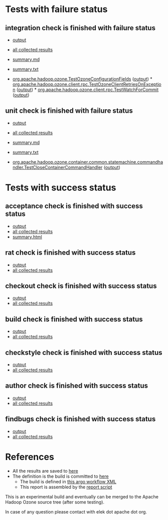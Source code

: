# Tests with failure status

## integration check is finished with failure status

   * [output](https://raw.githubusercontent.com/elek/ozone-ci/master/pr/pr-hdds-1949-rn9cj/integration/output.log)
   * [all collected results](https://github.com/elek/ozone-ci/tree/master/pr/pr-hdds-1949-rn9cj/integration)
   * [summary.md](https://github.com/elek/ozone-ci/tree/master/pr/pr-hdds-1949-rn9cj/integration/summary.md)
   * [summary.txt](https://github.com/elek/ozone-ci/tree/master/pr/pr-hdds-1949-rn9cj/integration/summary.txt)

 * [org.apache.hadoop.ozone.TestOzoneConfigurationFields](hadoop-ozone/integration-test/org.apache.hadoop.ozone.TestOzoneConfigurationFields.txt) ([output](hadoop-ozone/integration-test/org.apache.hadoop.ozone.TestOzoneConfigurationFields-output.txt/\n)) * [org.apache.hadoop.ozone.client.rpc.TestOzoneClientRetriesOnException](hadoop-ozone/integration-test/org.apache.hadoop.ozone.client.rpc.TestOzoneClientRetriesOnException.txt) ([output](hadoop-ozone/integration-test/org.apache.hadoop.ozone.client.rpc.TestOzoneClientRetriesOnException-output.txt/\n)) * [org.apache.hadoop.ozone.client.rpc.TestWatchForCommit](hadoop-ozone/integration-test/org.apache.hadoop.ozone.client.rpc.TestWatchForCommit.txt) ([output](hadoop-ozone/integration-test/org.apache.hadoop.ozone.client.rpc.TestWatchForCommit-output.txt/\n))


## unit check is finished with failure status

   * [output](https://raw.githubusercontent.com/elek/ozone-ci/master/pr/pr-hdds-1949-rn9cj/unit/output.log)
   * [all collected results](https://github.com/elek/ozone-ci/tree/master/pr/pr-hdds-1949-rn9cj/unit)
   * [summary.md](https://github.com/elek/ozone-ci/tree/master/pr/pr-hdds-1949-rn9cj/unit/summary.md)
   * [summary.txt](https://github.com/elek/ozone-ci/tree/master/pr/pr-hdds-1949-rn9cj/unit/summary.txt)

 * [org.apache.hadoop.ozone.container.common.statemachine.commandhandler.TestCloseContainerCommandHandler](hadoop-hdds/container-service/org.apache.hadoop.ozone.container.common.statemachine.commandhandler.TestCloseContainerCommandHandler.txt) ([output](hadoop-hdds/container-service/org.apache.hadoop.ozone.container.common.statemachine.commandhandler.TestCloseContainerCommandHandler-output.txt/\n))



# Tests with success status

## acceptance check is finished with success status

   * [output](https://raw.githubusercontent.com/elek/ozone-ci/master/pr/pr-hdds-1949-rn9cj/acceptance/output.log)
   * [all collected results](https://github.com/elek/ozone-ci/tree/master/pr/pr-hdds-1949-rn9cj/acceptance)
   * [summary.html](https://elek.github.io/ozone-ci/pr/pr-hdds-1949-rn9cj/acceptance/summary.html)


## rat check is finished with success status

   * [output](https://raw.githubusercontent.com/elek/ozone-ci/master/pr/pr-hdds-1949-rn9cj/rat/output.log)
   * [all collected results](https://github.com/elek/ozone-ci/tree/master/pr/pr-hdds-1949-rn9cj/rat)


## checkout check is finished with success status

   * [output](https://raw.githubusercontent.com/elek/ozone-ci/master/pr/pr-hdds-1949-rn9cj/checkout/output.log)
   * [all collected results](https://github.com/elek/ozone-ci/tree/master/pr/pr-hdds-1949-rn9cj/checkout)


## build check is finished with success status

   * [output](https://raw.githubusercontent.com/elek/ozone-ci/master/pr/pr-hdds-1949-rn9cj/build/output.log)
   * [all collected results](https://github.com/elek/ozone-ci/tree/master/pr/pr-hdds-1949-rn9cj/build)


## checkstyle check is finished with success status

   * [output](https://raw.githubusercontent.com/elek/ozone-ci/master/pr/pr-hdds-1949-rn9cj/checkstyle/output.log)
   * [all collected results](https://github.com/elek/ozone-ci/tree/master/pr/pr-hdds-1949-rn9cj/checkstyle)


## author check is finished with success status

   * [output](https://raw.githubusercontent.com/elek/ozone-ci/master/pr/pr-hdds-1949-rn9cj/author/output.log)
   * [all collected results](https://github.com/elek/ozone-ci/tree/master/pr/pr-hdds-1949-rn9cj/author)


## findbugs check is finished with success status

   * [output](https://raw.githubusercontent.com/elek/ozone-ci/master/pr/pr-hdds-1949-rn9cj/findbugs/output.log)
   * [all collected results](https://github.com/elek/ozone-ci/tree/master/pr/pr-hdds-1949-rn9cj/findbugs)




# References

 * All the results are saved to [here](https://github.com/elek/ozone-ci/tree/master/pr/pr-hdds-1949-rn9cj/)
 * The definition is the build is committed to [here](https://github.com/elek/argo-ozone)
    * The build is defined in [this argo workflow XML](https://github.com/elek/argo-ozone/blob/master/ozone-build.yaml)
    * This report is assembled by the [report script](https://github.com/elek/argo-ozone/blob/master/scripts/report.sh)

This is an experimental build and eventually can be merged to the Apache Hadoop Ozone source tree (after some testing).

In case of any question please contact with elek dot apache dot org.

